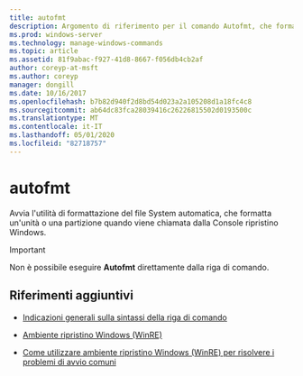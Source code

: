 ```yaml
---
title: autofmt
description: Argomento di riferimento per il comando Autofmt, che formatta un'unità o una partizione quando viene chiamata dalla Console ripristino Windows.
ms.prod: windows-server
ms.technology: manage-windows-commands
ms.topic: article
ms.assetid: 81f9abac-f927-41d8-8667-f056db4cb2af
author: coreyp-at-msft
ms.author: coreyp
manager: dongill
ms.date: 10/16/2017
ms.openlocfilehash: b7b82d940f2d8bd54d023a2a105208d1a18fc4c8
ms.sourcegitcommit: ab64dc83fca28039416c26226815502d0193500c
ms.translationtype: MT
ms.contentlocale: it-IT
ms.lasthandoff: 05/01/2020
ms.locfileid: "82718757"
---
```

# <a name="autofmt"></a>autofmt

Avvia l'utilità di formattazione del file System automatica, che formatta un'unità o una partizione quando viene chiamata dalla Console ripristino Windows.

> [!IMPORTANT]
> Non è possibile eseguire **Autofmt** direttamente dalla riga di comando.

## <a name="additional-references"></a>Riferimenti aggiuntivi

- [Indicazioni generali sulla sintassi della riga di comando](command-line-syntax-key.md)

- [Ambiente ripristino Windows (WinRE)](https://docs.microsoft.com/windows-hardware/manufacture/desktop/windows-recovery-environment--windows-re--technical-reference)

- [Come utilizzare ambiente ripristino Windows (WinRE) per risolvere i problemi di avvio comuni](https://support.microsoft.com/help/4026030/how-to-use-windows-recovery-environment-winre-to-troubleshoot-common-s)
